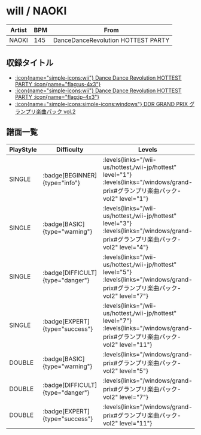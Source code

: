 # will / NAOKI

|Artist|BPM|From|
|------|---|----|
|NAOKI|145|DanceDanceRevolution HOTTEST PARTY|

## 収録タイトル

- [:icon{name="simple-icons:wii"} Dance Dance Revolution HOTTEST PARTY :icon{name="flag:us-4x3"}](/wii-us/hottest)
- [:icon{name="simple-icons:wii"} Dance Dance Revolution HOTTEST PARTY :icon{name="flag:jp-4x3"}](/wii-jp/hottest)
- [:icon{name="simple-icons:simple-icons:windows"} DDR GRAND PRIX グランプリ楽曲パック vol.2](/windows/grand-prix#グランプリ楽曲パック-vol2)

## 譜面一覧

|PlayStyle|Difficulty|Levels|Notes|Movie|
|---------|----------|------|-----|-----|
|SINGLE| :badge[BEGINNER]{type="info"}| :levels{links="/wii-us/hottest,/wii-jp/hottest" level="1"} :levels{links="/windows/grand-prix#グランプリ楽曲パック-vol2" level="1"}|56/0||
|SINGLE| :badge[BASIC]{type="warning"}| :levels{links="/wii-us/hottest,/wii-jp/hottest" level="3"} :levels{links="/windows/grand-prix#グランプリ楽曲パック-vol2" level="4"}|86/10||
|SINGLE| :badge[DIFFICULT]{type="danger"}| :levels{links="/wii-us/hottest,/wii-jp/hottest" level="5"} :levels{links="/windows/grand-prix#グランプリ楽曲パック-vol2" level="7"}|158/30||
|SINGLE| :badge[EXPERT]{type="success"}| :levels{links="/wii-us/hottest,/wii-jp/hottest" level="7"} :levels{links="/windows/grand-prix#グランプリ楽曲パック-vol2" level="11"}|283/15||
|DOUBLE| :badge[BASIC]{type="warning"}| :levels{links="/windows/grand-prix#グランプリ楽曲パック-vol2" level="5"}|145/5||
|DOUBLE| :badge[DIFFICULT]{type="danger"}| :levels{links="/windows/grand-prix#グランプリ楽曲パック-vol2" level="7"}|197/15||
|DOUBLE| :badge[EXPERT]{type="success"}| :levels{links="/windows/grand-prix#グランプリ楽曲パック-vol2" level="11"}|281/19||
